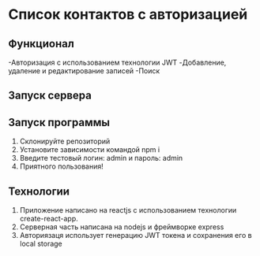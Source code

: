 Список контактов с авторизацией
===============================

Функционал
----------
-Авторизация с использованием технологии JWT
-Добавление, удаление и редактирование записей
-Поиск

Запуск сервера
--------------

Запуск программы
----------------
1. Склонируйте репозиторий
2. Установите зависимости командой npm i
3. Введите тестовый логин: admin и пароль: admin
5. Приятного пользования!

Технологии
----------
1. Приложение написано на reactjs с использованием технологии create-react-app.
2. Серверная часть написана на nodejs и фреймворке express
3. Авториязаця использует генерацию JWT токена и сохранения его в local storage
